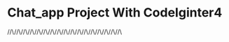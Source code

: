 # Chat_app Project With CodeIginter4

//\\//\\//\\//\\//\\//\\//\\//\\//\\//\\//\\//\\//\\//\\//\\//\\//\\
